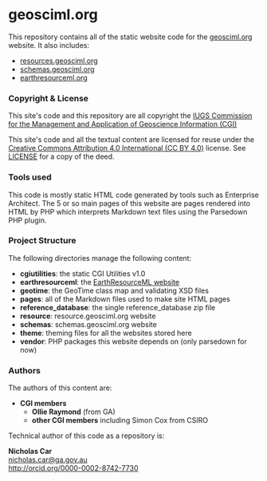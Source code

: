 # geosciml.org
This repository contains all of the static website code for the [geosciml.org]([http://geosciml.org) website. It also includes:

* [resources.geosciml.org](http://resource.geosciml.org)
* [schemas.geosciml.org](http://schemas.geosciml.org)
* [earthresourceml.org](http://earthresourceml.org)

### Copyright & License
This site's code and this repository are all copyright the [IUGS Commission for the Management and Application of Geoscience Information (CGI)](http://www.cgi-iugs.org/)

This site's code and all the textual content are licensed for reuse under the [Creative Commons Attribution 4.0 International (CC BY 4.0)](https://creativecommons.org/licenses/by/4.0/) license. See [LICENSE](LICENSE) for a copy of the deed.

### Tools used
This code is mostly static HTML code generated by tools such as Enterprise Architect. The 5 or so main pages of this website are pages rendered into HTML by PHP which interprets Markdown text files using the Parsedown PHP plugin. 

### Project Structure
The following directories manage the following content:

* **cgiutilities**: the static CGI Utilities v1.0
* **earthresourceml**: the [EarthResourceML website](http://earthresourceml.org)
* **geotime**: the GeoTime class map and validating XSD files
* **pages**: all of the Markdown files used to make site HTML pages
* **reference_database**: the single reference_database zip file
* **resource**: resource.geosciml.org website
* **schemas**: schemas.geosciml.org website
* **theme**: theming files for all the websites stored here
* **vendor**: PHP packages this website depends on (only parsedown for now)

### Authors
The authors of this content are:

* **CGI members**
    * **Ollie Raymond** (from GA)
    * **other CGI members** including Simon Cox from CSIRO

Technical author of this code as a repository is:

**Nicholas Car**  
<nicholas.car@ga.gov.au>  
http://orcid.org/0000-0002-8742-7730
